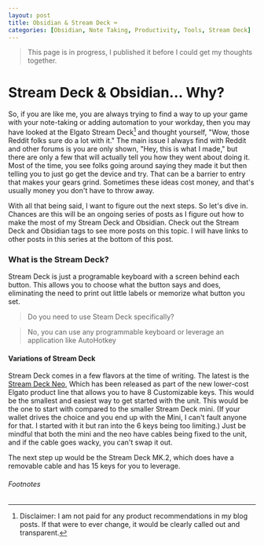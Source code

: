 ```yaml
---
layout: post
title: Obsidian & Stream Deck ⌨️
categories: [Obsidian, Note Taking, Productivity, Tools, Stream Deck]
---
```



> This page is in progress, I published it before I could get my thoughts together. 

# Stream Deck & Obsidian... Why?

So, if you are like me, you are always trying to find a way to up your game with your note-taking or adding automation to your workday, then you may have looked at the Elgato Stream Deck[^1] and thought yourself, "Wow, those Reddit folks sure do a lot with it." The main issue I always find with Reddit and other forums is you are only shown, "Hey, this is what I made," but there are only a few that will actually tell you how they went about doing it. Most of the time, you see folks going around saying they made it but then telling you to just go get the device and try. That can be a barrier to entry that makes your gears grind. Sometimes these ideas cost money, and that's usually money you don't have to throw away.

With all that being said, I want to figure out the next steps. So let's dive in. Chances are this will be an ongoing series of posts as I figure out how to make the most of my Stream Deck and Obsidian. Check out the Stream Deck and Obsidian tags to see more posts on this topic. I will have links to other posts in this series at the bottom of this post.

### What is the Stream Deck?

Stream Deck is just a programable keyboard with a screen behind each button. This allows you to choose what the button says and does, eliminating the need to print out little labels or memorize what button you set.


> Do you need to use Steam Deck specifically?

> No, you can use any programmable keyboard or leverage an application like AutoHotkey


#### Variations of Stream Deck

Stream Deck comes in a few flavors at the time of writing. The latest is the [Stream Deck Neo](https://www.elgato.com/us/en/p/stream-deck-neo), Which has been released as part of the new lower-cost Elgato product line that allows you to have 8 Customizable keys. This would be the smallest and easiest way to get started with the unit. This would be the one to start with compared to the smaller Stream Deck mini. (If your wallet drives the choice and you end up with the Mini, I can't fault anyone for that. I started with it but ran into the 6 keys being too limiting.) Just be mindful that both the mini and the neo have cables being fixed to the unit, and if the cable goes wacky, you can't swap it out.

The next step up would be the Stream Deck MK.2, which does have a removable cable and has 15 keys for you to leverage.


###### Footnotes
[^1]: Disclaimer: I am not paid for any product recommendations in my blog posts. If that were to ever change, it would be clearly called out and transparent.
